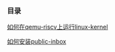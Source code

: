### 目录

[如何在qemu-riscv上运行linux-kernel](https://github.com/TroyMitchell911/kernel-upstream/blob/main/run-linux-on-qemu.md)

[如何安装public-inbox](https://github.com/TroyMitchell911/kernel-upstream/blob/main/install-public-inbox.md)